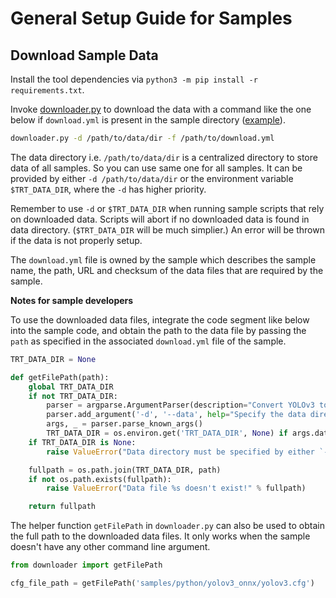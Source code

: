 General Setup Guide for Samples
==============================


## Download Sample Data

Install the tool dependencies via `python3 -m pip install -r requirements.txt`.

Invoke [downloader.py](downloader.py) to download the data with
a command like the one below if `download.yml` is present in the
sample directory ([example](yolov3_onnx/download.yml)).

```sh
downloader.py -d /path/to/data/dir -f /path/to/download.yml
```

The data directory i.e. `/path/to/data/dir` is a centralized directory
to store data of all samples. So you can use same one for all samples.
It can be provided by either `-d /path/to/data/dir` or the environment variable
`$TRT_DATA_DIR`, where the `-d` has higher priority.

Remember to use `-d` or `$TRT_DATA_DIR` when running sample scripts
that rely on downloaded data. Scripts will abort if no downloaded data
is found in data directory. (`$TRT_DATA_DIR` will be much simplier.)
An error will be thrown if the data is not properly setup.

The `download.yml` file is owned by the sample which describes the sample
name, the path, URL and checksum of the data files that are required by the sample.


**Notes for sample developers**

To use the downloaded data files, integrate the code segment like below into
the sample code, and obtain the path to the data file by passing the `path`
as specified in the associated `download.yml` file of the sample.

```py
TRT_DATA_DIR = None

def getFilePath(path):
    global TRT_DATA_DIR
    if not TRT_DATA_DIR:
        parser = argparse.ArgumentParser(description="Convert YOLOv3 to ONNX model")
        parser.add_argument('-d', '--data', help="Specify the data directory where it is saved in. $TRT_DATA_DIR will be overwritten by this argument.")
        args, _ = parser.parse_known_args()
        TRT_DATA_DIR = os.environ.get('TRT_DATA_DIR', None) if args.data is None else args.data
    if TRT_DATA_DIR is None:
        raise ValueError("Data directory must be specified by either `-d $DATA` or environment variable $TRT_DATA_DIR.")

    fullpath = os.path.join(TRT_DATA_DIR, path)
    if not os.path.exists(fullpath):
        raise ValueError("Data file %s doesn't exist!" % fullpath)

    return fullpath
```

The helper function `getFilePath` in `downloader.py` can also be used to obtain the full path to the downloaded data files. It only works when the sample doesn't have any other command line argument.

```py
from downloader import getFilePath

cfg_file_path = getFilePath('samples/python/yolov3_onnx/yolov3.cfg')
```
